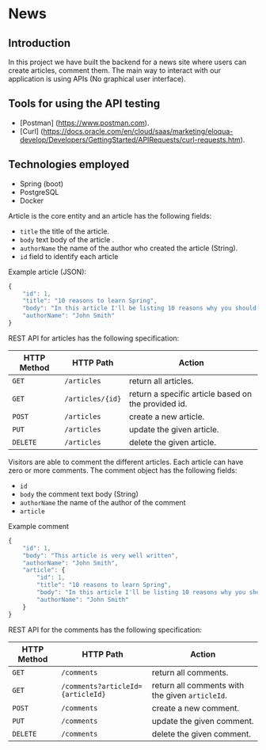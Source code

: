 # News

## Introduction

In this project we have built the backend for a news site where users can create articles, comment them. The main way to interact with our application is using APIs (No graphical user interface).

## Tools for using the API testing

* [Postman] (https://www.postman.com).
* [Curl] (https://docs.oracle.com/en/cloud/saas/marketing/eloqua-develop/Developers/GettingStarted/APIRequests/curl-requests.htm).

## Technologies employed

* Spring (boot)
* PostgreSQL
* Docker


Article is the core entity and an article has the following fields:

* `title` the title of the article.
* `body` text body of the article .
* `authorName` the name of the author who created the article (String).
* `id` field to identify each article

Example article (JSON):

```javascript
{
    "id": 1,
    "title": "10 reasons to learn Spring",
    "body": "In this article I'll be listing 10 reasons why you should learn spring and use it in your next project...",
    "authorName": "John Smith"
}
```

REST API for articles has the following specification:

| HTTP Method | HTTP Path | Action |
| ------------|-----------|--------|
| `GET` |`/articles` | return all articles. |
| `GET` | `/articles/{id}` | return a specific article based on the provided id.|
| `POST`| `/articles` | create a new article.|
| `PUT` | `/articles` | update the given article.|
| `DELETE` | `/articles` | delete the given article.|

Visitors are able to comment the different articles. Each article can have zero or more comments. The comment object has the following fields:

* `id`
* `body` the comment text body (String)
* `authorName` the name of the author of the comment
* `article`

Example comment

```javascript
{
    "id": 1,
    "body": "This article is very well written",
    "authorName": "John Smith",
    "article": {
        "id": 1,
        "title": "10 reasons to learn Spring",
        "body": "In this article I'll be listing 10 reasons why you should learn spring and use it in your next project...",
        "authorName": "John Smith"
    }
}

```

REST API for the comments has the following specification:

| HTTP Method | HTTP Path | Action |
| ------------|-----------|--------|
| `GET` |`/comments` | return all comments. |
| `GET` | `/comments?articleId={articleId}` | return all comments with the given `articleId`.|
| `POST`| `/comments` | create a new comment.|
| `PUT` | `/comments` | update the given comment.|
| `DELETE` | `/comments` | delete the given comment.

